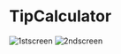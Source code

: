 # TipCalculator

![1stscreen](https://user-images.githubusercontent.com/84129408/130490109-b10c0d33-3acd-43e6-bac3-b0e706bf2560.png)
![2ndscreen](https://user-images.githubusercontent.com/84129408/130490127-06b3011a-d59e-4b91-ab62-0f5cc0f091cb.png)
